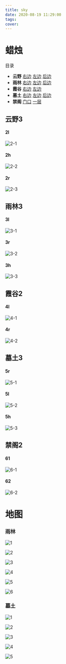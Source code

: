 ```yaml
---
title: sky
date: 2020-08-19 11:29:00
tags:
cover: 
---
```


# 蜡烛

目录
 - **云野** [右边](#2r) [左边](#2l) [后边](#2h)
 - **雨林** [右边](#3r) [左边](#3l) [后边](#3h)
 - **霞谷** [右边](#4r) [左边](#4l) 
 - **墓土** [右边](#5r) [左边](#5l) [后边](#5h)
 - **禁阁** [门口](#61) [一层](#62)

## 云野3

#### 2l

![2-1](https://gouzig.gitee.io/blog/img/sky/dlz/2-1.jpg)

#### 2h

![2-2](https://gouzig.gitee.io/blog/img/sky/dlz/2-2.jpg)

#### 2r

![2-3](https://gouzig.gitee.io/blog/img/sky/dlz/2-3.jpg)

## 雨林3

#### 3l

![3-1](https://gouzig.gitee.io/blog/img/sky/dlz/3-1.jpg)

#### 3r

![3-2](https://gouzig.gitee.io/blog/img/sky/dlz/3-2.jpg)

#### 3h

![3-3](https://gouzig.gitee.io/blog/img/sky/dlz/3-3.jpg)

## 霞谷2

#### 4l

![4-1](https://gouzig.gitee.io/blog/img/sky/dlz/4-1.jpg)

#### 4r

![4-2](https://gouzig.gitee.io/blog/img/sky/dlz/4-2.jpg)

## 墓土3

#### 5r

![5-1](https://gouzig.gitee.io/blog/img/sky/dlz/5-1.jpg)

#### 5l

![5-2](https://gouzig.gitee.io/blog/img/sky/dlz/5-2.jpg)

#### 5h

![5-3](https://gouzig.gitee.io/blog/img/sky/dlz/5-3.jpg)

## 禁阁2

#### 61

![6-1](https://gouzig.gitee.io/blog/img/sky/dlz/6-1.jpg)

#### 62

![6-2](https://gouzig.gitee.io/blog/img/sky/dlz/6-2.jpg)


# 地图

### 雨林

![1](https://gouzig.gitee.io/blog/img/sky/yuling/2/1.jpg)

![2](https://gouzig.gitee.io/blog/img/sky/yuling/2/2.jpg)

![3](https://gouzig.gitee.io/blog/img/sky/yuling/2/3.jpg)

![4](https://gouzig.gitee.io/blog/img/sky/yuling/2/4.jpg)

![5](https://gouzig.gitee.io/blog/img/sky/yuling/2/5.jpg)

![6](https://gouzig.gitee.io/blog/img/sky/yuling/2/6.jpg)

### 墓土

![1](https://gouzig.gitee.io/blog/img/sky/mutu/1.jpg)

![2](https://gouzig.gitee.io/blog/img/sky/mutu/2.jpg)

![3](https://gouzig.gitee.io/blog/img/sky/mutu/3.jpg)

![4](https://gouzig.gitee.io/blog/img/sky/mutu/4.jpg)

![5](https://gouzig.gitee.io/blog/img/sky/mutu/5.jpg)